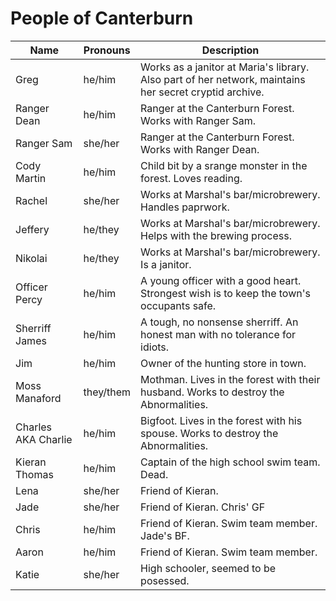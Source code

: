 # People of Canterburn

Name | Pronouns | Description
------------ | ------------- | -------------
Greg | he/him | Works as a janitor at Maria's library. Also part of her network, maintains her secret cryptid archive.
Ranger Dean | he/him | Ranger at the Canterburn Forest. Works with Ranger Sam.
Ranger Sam | she/her | Ranger at the Canterburn Forest. Works with Ranger Dean.
Cody Martin | he/him | Child bit by a srange monster in the forest. Loves reading.
Rachel | she/her | Works at Marshal's bar/microbrewery. Handles paprwork.
Jeffery | he/they | Works at Marshal's bar/microbrewery. Helps with the brewing process.
Nikolai | he/they | Works at Marshal's bar/microbrewery. Is a janitor.
Officer Percy | he/him | A young officer with a good heart. Strongest wish is to keep the town's occupants safe.
Sherriff James | he/him | A tough, no nonsense sherriff. An honest man with no tolerance for idiots.
Jim | he/him | Owner of the hunting store in town.
Moss Manaford | they/them | Mothman. Lives in the forest with their husband. Works to destroy the Abnormalities.
Charles AKA Charlie | he/him | Bigfoot. Lives in the forest with his spouse. Works to destroy the Abnormalities.
Kieran Thomas | he/him | Captain of the high school swim team. Dead.
Lena | she/her | Friend of Kieran.
Jade | she/her | Friend of Kieran. Chris' GF
Chris | he/him | Friend of Kieran. Swim team member. Jade's BF.
Aaron | he/him | Friend of Kieran. Swim team member.
Katie | she/her | High schooler, seemed to be posessed.
